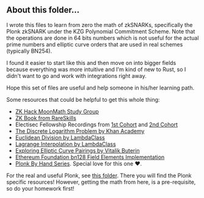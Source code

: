 ## About this folder...

I wrote this files to learn from zero the math of zkSNARKs, specifically the Plonk zkSNARK under the KZG Polynomial Commitment Scheme. Note that the operations are done in 64 bits numbers which is not useful for the actual prime numbers and elliptic curve orders that are used in real schemes (typically BN254).

I found it easier to start like this and then move on into bigger fields because everything was more intuitive and I'm kind of new to Rust, so I didn't want to go and work with integrations right away.

Hope this set of files are useful and help someone in his/her learning path.

Some resources that could be helpful to get this whole thing:

- [ZK Hack MoonMath Study Group](https://zkhack.dev/zk-study-group-moonmath-manual/)
- [ZK Book from RareSkills](https://www.rareskills.io/zk-book)
- Electisec Fellowship Recordings from [1st Cohort](https://www.youtube.com/playlist?list=PLeUIc0UZxuuF8_ueHNt1TuEyNhcsmzu_g) and [2nd Cohort](https://www.youtube.com/playlist?list=PLeUIc0UZxuuEfY9GbIrYaa9tKXT75d-MB)
- [The Discrete Logarithm Problem by Khan Academy](https://youtu.be/SL7J8hPKEWY?si=01cU525dzrjXvU9r)
- [Euclidean Division by LambdaClass](https://www.youtube.com/watch?v=5W4ghK7dWuI&t=1s)
- [Lagrange Interpolation by LambdaClass](https://www.youtube.com/watch?v=REnFOKo9gXs)
- [Exploring Elliptic Curve Pairings by Vitalik Buterin](https://medium.com/@VitalikButerin/exploring-elliptic-curve-pairings-c73c1864e627)
- [Ethereum Foundation bn128 Field Elements Implementation](https://github.com/ethereum/py_pairing/blob/master/py_ecc/bn128/bn128_field_elements.py)
- [Plonk By Hand Series](https://research.metastate.dev/plonk-by-hand-part-1/). Special love for this one ❤.

For the real and useful Plonk, see [this folder](../math_with_ark/). There you will find the Plonk specific resources! However, getting the math from here, is a pre-requisite, so do your homework first!